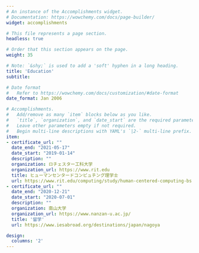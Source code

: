 ```yaml
---
# An instance of the Accomplishments widget.
# Documentation: https://wowchemy.com/docs/page-builder/
widget: accomplishments

# This file represents a page section.
headless: true

# Order that this section appears on the page.
weight: 35

# Note: `&shy;` is used to add a 'soft' hyphen in a long heading.
title: 'Education'
subtitle:

# Date format
#   Refer to https://wowchemy.com/docs/customization/#date-format
date_format: Jan 2006

# Accomplishments.
#   Add/remove as many `item` blocks below as you like.
#   `title`, `organization`, and `date_start` are the required parameters.
#   Leave other parameters empty if not required.
#   Begin multi-line descriptions with YAML's `|2-` multi-line prefix.
item:
- certificate_url: ""
  date_end: "2021-05-17"
  date_start: "2019-01-14"
  description: ""
  organization: ロチェスター工科大学
  organization_url: https://www.rit.edu
  title: ヒューマンセンタードコンピュチング理学士
  url: https://www.rit.edu/computing/study/human-centered-computing-bs
- certificate_url: ""
  date_end: "2020-12-21"
  date_start: "2020-07-01"
  description: ""
  organization: 南山大学
  organization_url: https://www.nanzan-u.ac.jp/
  title: '留学'
  url: https://www.iesabroad.org/destinations/japan/nagoya

design:
  columns: '2' 
---
```

